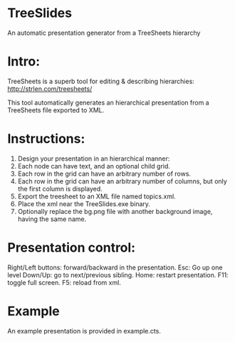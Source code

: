 # TreeSlides
An automatic presentation generator from a TreeSheets hierarchy

# Intro:
TreeSheets is a superb tool for editing & describing hierarchies: http://strlen.com/treesheets/

This tool automatically generates an hierarchical presentation from a TreeSheets file exported to XML.

# Instructions:
1. Design your presentation in an hierarchical manner:
  1. Each node can have text, and an optional child grid.
  2. Each row in the grid can have an arbitrary number of rows.
  3. Each row in the grid can have an arbitrary number of columns, but only the first column is displayed.
2. Export the treesheet to an XML file named topics.xml.
3. Place the xml near the TreeSlides.exe binary.
4. Optionally replace the bg.png file with another background image, having the same name.

# Presentation control:
Right/Left buttons: forward/backward in the presentation.
Esc: Go up one level
Down/Up: go to next/previous sibling.
Home: restart presentation.
F11: toggle full screen.
F5: reload from xml.

# Example
An example presentation is provided in example.cts.
